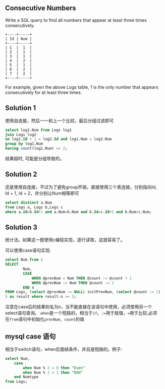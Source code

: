 ## Consecutive Numbers

Write a SQL query to find all numbers that appear at least three times consecutively.
```
+----+-----+
| Id | Num |
+----+-----+
| 1  |  1  |
| 2  |  1  |
| 3  |  1  |
| 4  |  2  |
| 5  |  1  |
| 6  |  2  |
| 7  |  2  |
+----+-----+
```
For example, given the above Logs table, 1 is the only number that appears consecutively for at least three times.

## Solution 1

使用自连接，然后一一和上一个比较，最后分组过滤即可
```sql
select log1.Num from Logs log1 
join Logs log2 
on log1.Id + 1 = log2.Id and log1.Num = log2.Num 
group by log1.Num 
having count(log1.Num) >= 2;
```

结果超时, 可能是分组导致的。

## Solution 2

还是使用自连接，不过为了避免group开销，直接使用三个表连接，分别指向Id, Id + 1, Id + 2，并分别让Num相等即可

```sql
select distinct a.Num 
from Logs a, Logs b,Logs c 
where a.Id=b.Id+1 and a.Num=b.Num and b.Id=c.Id+1 and b.Num=c.Num;
```

## Solution 3

统计法。如果这一题使用c编程实现，逐行读取，这就容易了。

可以使用case语句实现:
```sql
select Num from (
SELECT
        Num,
        CASE
            WHEN @prevNum = Num THEN @count := @count + 1
            WHEN @prevNum := Num THEN @count := 1
        END n
FROM Logs, (select @prevNum := NULL) initPrevNum, (select @count := 1) initCount
) as result where result.n >= 3;
```
注意在case后的结果别名为n，当不能直接在该语句中使用，必须使用另一个select语句查询。
`when`是一个短路的，相当于`if`。`:=`用于赋值，`=`用于比较,必须在`from`语句中初始化`prevNum, count`的值

## mysql case 语句

相当于switch语句，when后面结条件，并且是短路的。例子:
```sql
select Num,
	case
		when Num % 2 = 0 then "Even"
		when Num % 2 = 1 then "Odd"
	end Numtype 
from Logs;
```
